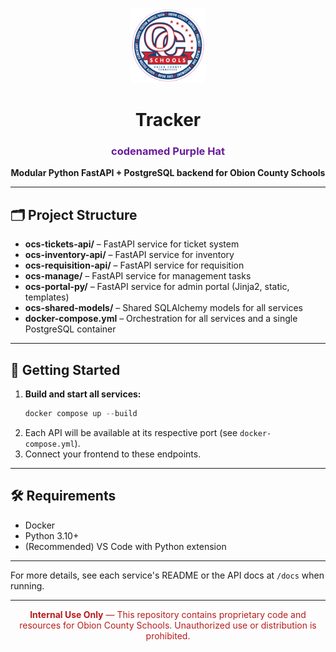 <!-- filepath: c:\Users\JordanHowell\OneDrive - Obion County Schools\Documents\Projects\OCS\README.md -->

<p align="center">
  <img src="ocs-portal-py/static/ocs-logo.png" alt="OCS Logo" width="120"/>
</p>

<h1 align="center">Tracker</h1>
<h3 align="center" style="color: #6a1b9a;">codenamed <b>Purple Hat</b></h3>

<p align="center">
  <b>Modular Python FastAPI + PostgreSQL backend for Obion County Schools</b>
</p>

---

## 🗂️ Project Structure

- <b>ocs-tickets-api/</b> – FastAPI service for ticket system
- <b>ocs-inventory-api/</b> – FastAPI service for inventory
- <b>ocs-requisition-api/</b> – FastAPI service for requisition
- <b>ocs-manage/</b> – FastAPI service for management tasks
- <b>ocs-portal-py/</b> – FastAPI service for admin portal (Jinja2, static, templates)
- <b>ocs-shared-models/</b> – Shared SQLAlchemy models for all services
- <b>docker-compose.yml</b> – Orchestration for all services and a single PostgreSQL container

---

## 🚀 Getting Started

1. <b>Build and start all services:</b>
   ```powershell
   docker compose up --build
   ```
2. Each API will be available at its respective port (see <code>docker-compose.yml</code>).
3. Connect your frontend to these endpoints.

---

## 🛠️ Requirements
- Docker
- Python 3.10+
- (Recommended) VS Code with Python extension

---

For more details, see each service's README or the API docs at <code>/docs</code> when running.

---

<p align="center" style="color: #b71c1c;"><b>Internal Use Only</b> &mdash; This repository contains proprietary code and resources for Obion County Schools. Unauthorized use or distribution is prohibited.</p>
